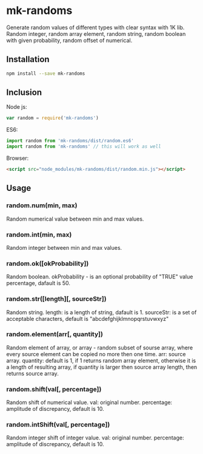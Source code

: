# mk-randoms
Generate random values of different types with clear syntax with 1K lib.
Random integer, random array element, random string, random boolean with given probability, random offset of numerical.

## Installation
```sh
npm install --save mk-randoms
```

## Inclusion
Node js:
```JavaScript
var random = require('mk-randoms')
```
ES6:
```JavaScript
import random from 'mk-randoms/dist/random.es6'
import random from 'mk-randoms' // this will work as well
```
Browser:
```HTML
<script src="node_modules/mk-randoms/dist/random.min.js"></script>
```

## Usage
### random.num(min, max)
Random numerical value between min and max values.
### random.int(min, max)
Random integer between min and max values.
### random.ok([okProbability])
Random boolean. 
okProbability - is an optional probability of "TRUE" value percentage, dafault is 50.
### random.str([length][, sourceStr])
Random string. 
length: is a length of string, dafault is 1. 
sourceStr: is a set of acceptable characters, default is "abcdefghijklmnopqrstuvwxyz"
### random.element(arr[, quantity])
Random element of array, or array - random subset of sourse array, where every source element can be copied no more then one time. 
arr: source array. 
quantity: default is 1, if 1 returns random array element, otherwise it is a length of resulting array, if quantity is larger then source array length, then returns source array.
### random.shift(val[, percentage])
Random shift of numerical value.
val: original number.
percentage: amplitude of discrepancy, default is 10.
### random.intShift(val[, percentage])
Random integer shift of integer value.
val: original number.
percentage: amplitude of discrepancy, default is 10.